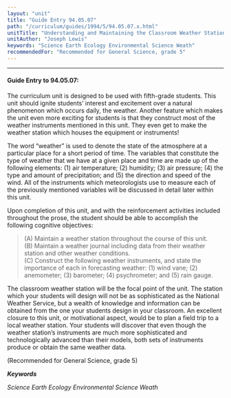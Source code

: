 ```yaml
---
layout: "unit"
title: "Guide Entry 94.05.07"
path: "/curriculum/guides/1994/5/94.05.07.x.html"
unitTitle: "Understanding and Maintaining the Classroom Weather Station"
unitAuthor: "Joseph Lewis"
keywords: "Science Earth Ecology Environmental Science Weath"
recommendedFor: "Recommended for General Science, grade 5"
---
```

<body>
<hr/>
 <h4>
  Guide Entry to 94.05.07:
 </h4>
 The curriculum unit is designed to be used with fifth-grade students. This unit should ignite students’ interest and excitement over a natural phenomenon which occurs daily, the weather. Another feature which makes the unit even more exciting for students is that they construct most of the weather instruments mentioned in this unit. They even get to make the weather station which houses the equipment or instruments!
 <p>
  The word “weather” is used to denote the state of the atmosphere at a particular place for a short period of time. The variables that constitute the type of weather that we have at a given place and time are made up of the following elements: (1) air temperature; (2) humidity; (3) air pressure; (4) the type and amount of precipitation; and (5) the direction and speed of the wind. All of the instruments which meteorologists use to measure each of the previously mentioned variables will be discussed in detail later within this unit.
 </p>
 <p>
  Upon completion of this unit, and with the reinforcement activities included throughout the prose, the student should be able to accomplish the following cognitive objectives:
 </p>
<blockquote>
  <dl>
   <dt>
    (A) Maintain a weather station throughout the course of this unit.
    <dt>
     (B) Maintain a weather journal including data from their weather station and other weather conditions.
     <dt>
      (C) Construct the following weather instruments, and state the importance of each in forecasting weather: (1) wind vane; (2) anemometer; (3) barometer; (4) psychrometer; and (5) rain gauge.
     </dt>
    </dt>
   </dt>
  </dl>
 </blockquote>
 The classroom weather station will be the focal point of the unit. The station which your students will design will not be as sophisticated as the National Weather Service, but a wealth of knowledge and information can be obtained from the one your students design in your classroom. An excellent closure to this unit, or motivational aspect, would be to plan a field trip to a local weather station. Your students will discover that even though the weather station’s instruments are much more sophisticated and technologically advanced than their models, both sets of instruments produce or obtain the same weather data.
 <p>
  (Recommended for General Science, grade 5)
 </p>
<p>
  <b>
   <i>
    Keywords
   </i>
  </b>
  <br/>
 </p>
 <p>
  <i>
   Science Earth Ecology Environmental Science Weath
  </i>
 </p>

</body>